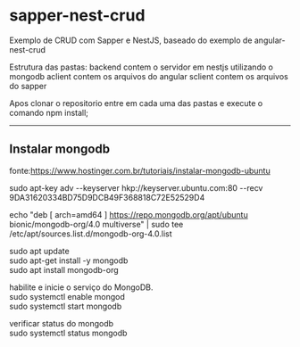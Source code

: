 # sapper-nest-crud
Exemplo de CRUD com Sapper e NestJS, baseado do exemplo de angular-nest-crud

Estrutura das pastas:
backend contem o servidor em nestjs utilizando o mongodb
aclient contem os arquivos do angular
sclient contem os arquivos do sapper

Apos clonar o repositorio entre em cada uma das pastas e execute o comando npm install;




----------------------------------------
Instalar mongodb  
----------------------------------------
fonte:https://www.hostinger.com.br/tutoriais/instalar-mongodb-ubuntu

sudo apt-key adv --keyserver hkp://keyserver.ubuntu.com:80 --recv 9DA31620334BD75D9DCB49F368818C72E52529D4

echo "deb [ arch=amd64 ] https://repo.mongodb.org/apt/ubuntu bionic/mongodb-org/4.0 multiverse" | sudo tee /etc/apt/sources.list.d/mongodb-org-4.0.list

sudo apt update<br>
sudo apt-get install -y mongodb<br> 
sudo apt install mongodb-org <br>

habilite e inicie o serviço do MongoDB.<br>
sudo systemctl enable mongod<br>
sudo systemctl start mongodb<br>

verificar status do mongodb<br>
sudo systemctl status mongodb<br>


